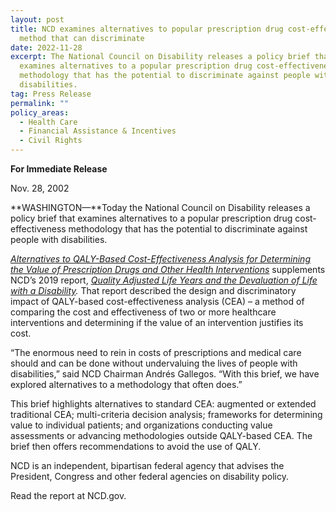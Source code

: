 ```yaml
---
layout: post
title: NCD examines alternatives to popular prescription drug cost-effectiveness
  method that can discriminate
date: 2022-11-28
excerpt: The National Council on Disability releases a policy brief that
  examines alternatives to a popular prescription drug cost-effectiveness
  methodology that has the potential to discriminate against people with
  disabilities.
tag: Press Release
permalink: ""
policy_areas:
  - Health Care
  - Financial Assistance & Incentives
  - Civil Rights
---
```

**For Immediate Release**

Nov. 28, 2002

**WASHINGTON—**Today the National Council on Disability releases a policy brief that examines alternatives to a popular prescription drug cost-effectiveness methodology that has the potential to discriminate against people with disabilities.

*[Alternatives to QALY-Based Cost-Effectiveness Analysis for Determining the Value of Prescription Drugs and Other Health Interventions](https://www.ncd.gov/publications/2022/alternatives-qaly)* supplements NCD’s 2019 report, *[Quality Adjusted Life Years and the Devaluation of Life with a Disability](https://ncd.gov/publications/2019/bioethics-report-series).* That report described the design and discriminatory impact of QALY-based cost-effectiveness analysis (CEA) – a method of comparing the cost and effectiveness of two or more healthcare interventions and determining if the value of an intervention justifies its cost.

“The enormous need to rein in costs of prescriptions and medical care should and can be done without undervaluing the lives of people with disabilities,” said NCD Chairman Andrés Gallegos. “With this brief, we have explored alternatives to a methodology that often does.”

This brief highlights alternatives to standard CEA: augmented or extended traditional CEA; multi-criteria decision analysis; frameworks for determining value to individual patients; and organizations conducting value assessments or advancing methodologies outside QALY-based CEA. The brief then offers recommendations to avoid the use of QALY.

NCD is an independent, bipartisan federal agency that advises the President, Congress and other federal agencies on disability policy.

Read the report at NCD.gov.